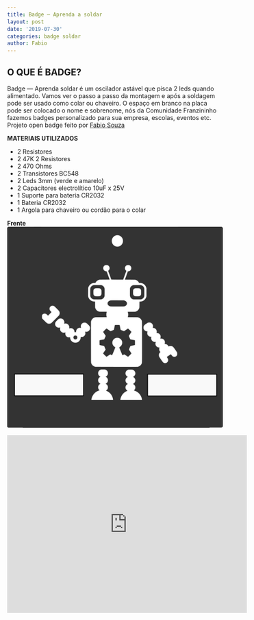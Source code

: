 ```yaml
---
title: Badge — Aprenda a soldar
layout: post
date: '2019-07-30'
categories: badge soldar
author: Fabio
---
```


## O QUE É BADGE?
Badge — Aprenda soldar é um oscilador astável que pisca 2 leds quando alimentado. Vamos ver o passo a passo da montagem e após a soldagem pode ser usado como colar ou chaveiro. O espaço em branco na placa pode ser colocado o nome e sobrenome, nós da Comunidade Franzininho fazemos badges personalizado para sua empresa, escolas, eventos etc.
Projeto open badge feito por [Fabio Souza](https://medium.com/@fabiosouza)

**MATERIAIS UTILIZADOS**

* 2 Resistores
* 2 47K 2 Resistores
* 2 470 Ohms
* 2 Transistores BC548
* 2 Leds 3mm (verde e amarelo)
* 2 Capacitores electrolítico 10uF x 25V
* 1 Suporte para bateria CR2032
* 1 Bateria CR2032
* 1 Argola para chaveiro ou cordão para o colar

**Frente**
<img src="/img/frente.png" class="d-block mx-auto img-fluid" >

<iframe  class="d-block mx-auto" width="560" height="415" src="https://www.youtube.com/embed/a1WAYaZ76qY" frameborder="0" allow="accelerometer; autoplay; encrypted-media; gyroscope; picture-in-picture" allowfullscreen></iframe>
